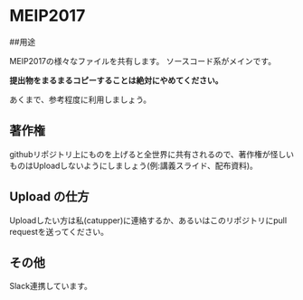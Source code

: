 # MEIP2017

##用途

MEIP2017の様々なファイルを共有します。
ソースコード系がメインです。

 **提出物をまるまるコピーすることは絶対にやめてください。** 

あくまで、参考程度に利用しましょう。

## 著作権

githubリポジトリ上にものを上げると全世界に共有されるので、著作権が怪しいものはUploadしないようにしましょう(例:講義スライド、配布資料)。

## Upload の仕方

Uploadしたい方は私(catupper)に連絡するか、あるいはこのリポジトリにpull requestを送ってください。

## その他

Slack連携しています。

